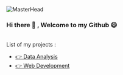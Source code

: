 ![MasterHead]("https://i.gifer.com/QWc9.gif")



### Hi there 👋 , Welcome to my Github 😄

<br>
List of my projects : 
<ul>
<li> <a href="https://github.com/Rashedul007/DataAnalysis" target="_blank" rel="noopener noreferrer">👉 Data Analysis</a> </li>
<li> <a href="https://github.com/Rashedul007/WebDevelopment" target="_blank" rel="noopener noreferrer">👉 Web Development</a> </li>
</ul> 


<!--
**Rashedul007/Rashedul007** is a ✨ _special_ ✨ repository because its `README.md` (this file) appears on your GitHub profile.

Here are some ideas to get you started:

- 🔭 I’m currently working on ...
- 🌱 I’m currently learning ...
- 👯 I’m looking to collaborate on ...
- 🤔 I’m looking for help with ...
- 💬 Ask me about ...
- 📫 How to reach me: ...
- 😄 Pronouns: ...
- ⚡ Fun fact: ...
-->
